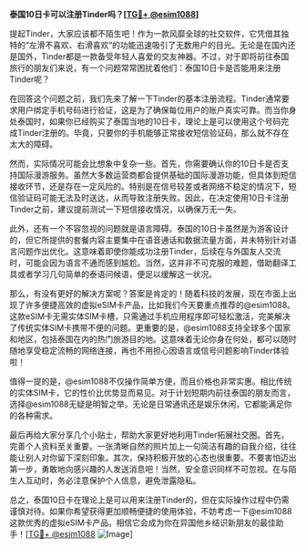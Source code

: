**泰国10日卡可以注册Tinder吗？[[TG💪+ @esim1088](https://t.me/s/esim1088)]**

提起Tinder，大家应该都不陌生吧！作为一款风靡全球的社交软件，它凭借其独特的“左滑不喜欢、右滑喜欢”的功能迅速吸引了无数用户的目光。无论是在国内还是国外，Tinder都是一款备受年轻人喜爱的交友神器。不过，对于即将前往泰国旅行的朋友们来说，有一个问题常常困扰着他们：泰国10日卡是否能用来注册Tinder呢？

在回答这个问题之前，我们先来了解一下Tinder的基本注册流程。Tinder通常要求用户绑定手机号码进行验证，这是为了确保每位用户的账户真实可靠。而当你身处泰国时，如果你已经购买了泰国当地的10日卡，理论上是可以使用这个号码完成Tinder注册的。毕竟，只要你的手机能够正常接收短信验证码，那么就不存在太大的障碍。

然而，实际情况可能会比想象中复杂一些。首先，你需要确认你的10日卡是否支持国际漫游服务。虽然大多数运营商都会提供基础的国际漫游功能，但具体到短信接收环节，还是存在一定风险的。特别是在信号较差或者网络不稳定的情况下，短信验证码可能无法及时送达，从而导致注册失败。因此，在决定使用10日卡注册Tinder之前，建议提前测试一下短信接收情况，以确保万无一失。

此外，还有一个不容忽视的问题就是语言障碍。泰国的10日卡虽然是为游客设计的，但它所提供的套餐内容主要集中在语音通话和数据流量方面，并未特别针对语言问题作出优化。这意味着即使你能成功注册Tinder，后续在与外国友人交流时，可能会因为语言不通而感到尴尬。当然，这并非不可克服的难题，借助翻译工具或者学习几句简单的泰语问候语，便足以缓解这一状况。

那么，有没有更好的解决方案呢？答案是肯定的！随着科技的发展，现在市面上出现了许多便捷高效的虚拟eSIM卡产品，比如我们今天要重点推荐的@esim1088。这款eSIM卡无需实体SIM卡槽，只需通过手机应用程序即可轻松激活，完美解决了传统实体SIM卡携带不便的问题。更重要的是，@esim1088支持全球多个国家和地区，包括泰国在内的热门旅游目的地。这意味着无论你身在何处，都可以随时随地享受稳定流畅的网络连接，再也不用担心因语言或信号问题影响Tinder体验啦！

值得一提的是，@esim1088不仅操作简单方便，而且价格也非常实惠。相比传统的实体SIM卡，它的性价比优势显而易见。对于计划短期内前往泰国的朋友而言，选择@esim1088无疑是明智之举。无论是日常通讯还是娱乐休闲，它都能满足你的各种需求。

最后再给大家分享几个小贴士，帮助大家更好地利用Tinder拓展社交圈。首先，完善个人资料至关重要。一张清晰自然的照片加上一句简洁有趣的自我介绍，往往能让别人对你留下深刻印象。其次，保持积极开放的心态也很重要。不要害怕迈出第一步，勇敢地向感兴趣的人发送消息吧！当然，安全意识同样不可忽视。在与陌生人互动时，务必注意保护个人信息，避免泄露隐私。

总之，泰国10日卡在理论上是可以用来注册Tinder的，但在实际操作过程中仍需谨慎对待。如果你希望获得更加顺畅便捷的使用体验，不妨考虑一下@esim1088这款优秀的虚拟eSIM卡产品。相信它会成为你在异国他乡结识新朋友的最佳助手！[[TG💪+ @esim1088](https://t.me/s/esim1088) ![Image](https://i.postimg.cc/4NQfJmqS/Snipaste-2025-05-13-00-14-12.png)]